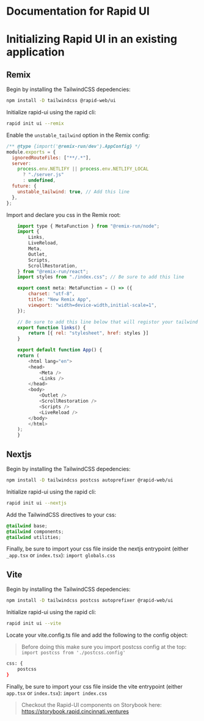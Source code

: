 # Documentation for Rapid UI

# Initializing Rapid UI in an existing application

## Remix
Begin by installing the TailwindCSS depedencies:
```bash
npm install -D tailwindcss @rapid-web/ui
```

Initialize rapid-ui using the rapid cli:
```bash
rapid init ui --remix
```

Enable the `unstable_tailwind` option in the Remix config:
```javascript
/** @type {import('@remix-run/dev').AppConfig} */
module.exports = {
  ignoredRouteFiles: ["**/.*"],
  server:
    process.env.NETLIFY || process.env.NETLIFY_LOCAL
      ? "./server.js"
      : undefined,
  future: {
    unstable_tailwind: true, // Add this line
  },
};

```

Import and declare you css in the Remix root:
```javascript
    import type { MetaFunction } from "@remix-run/node";
    import {
        Links,
        LiveReload,
        Meta,
        Outlet,
        Scripts,
        ScrollRestoration,
    } from "@remix-run/react";
    import styles from "./index.css"; // Be sure to add this line

    export const meta: MetaFunction = () => ({
        charset: "utf-8",
        title: "New Remix App",
        viewport: "width=device-width,initial-scale=1",
    });

    // Be sure to add this line below that will registor your tailwind styles
    export function links() {
        return [{ rel: "stylesheet", href: styles }]
    }

    export default function App() {
    return (
        <html lang="en">
        <head>
            <Meta />
            <Links />
        </head>
        <body>
            <Outlet />
            <ScrollRestoration />
            <Scripts />
            <LiveReload />
        </body>
        </html>
    );
    }
```

## Nextjs
Begin by installing the TailwindCSS depedencies:
```bash
npm install -D tailwindcss postcss autoprefixer @rapid-web/ui
```

Initialize rapid-ui using the rapid cli:
```bash
rapid init ui --nextjs
```

Add the TailwindCSS directives to your css:
```css
@tailwind base;
@tailwind components;
@tailwind utilities;
```

Finally, be sure to import your css file inside the nextjs entrypoint (either `_app.tsx` or `index.tsx`): `import globals.css`


## Vite
Begin by installing the TailwindCSS depedencies:
```bash
npm install -D tailwindcss postcss autoprefixer @rapid-web/ui
```

Initialize rapid-ui using the rapid cli:
```bash
rapid init ui --vite
```

Locate your vite.config.ts file and add the following to the config object:
> Before doing this make sure you import postcss config at the top: `import postcss from './postcss.config'`
```bash
css: {
    postcss
}
```

Finally, be sure to import your css file inside the vite entrypoint (either `app.tsx` or `index.tsx`): `import index.css`

> Checkout the Rapid-UI components on Storybook here: https://storybook.rapid.cincinnati.ventures
